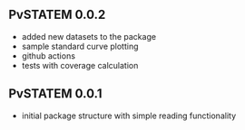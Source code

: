 PvSTATEM 0.0.2
---------------------------------------------------------------
* added new datasets to the package
* sample standard curve plotting
* github actions
* tests with coverage calculation


PvSTATEM 0.0.1
---------------------------------------------------------------
* initial package structure with simple reading functionality
